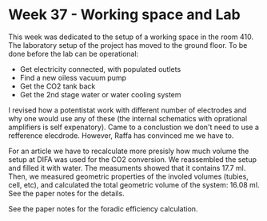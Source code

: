 # Week 37 - Working space and Lab

This week was dedicated to the setup of a working space in the room 410. The laboratory setup of the project has moved to the ground floor. To be done before the lab can be operational:

- Get electricity connected, with populated outlets
- Find a new oiless vacuum pump
- Get the CO2 tank back
- Get the 2nd stage water or water cooling system  

I revised how a potentistat work with different number of electrodes and why one would use any of these (the internal schematics with oprational amplifiers is self expenatory). Came to a conclustion we don't need to use a refference elecdrode. However, Raffa has convinced me we have to.

For an article we have to recalculate more presisly how much volume the setup at DIFA was used for the CO2 conversion. We reassembled the setup and filled it with water. The measuments showed that it contains 17.7 ml. Then, we measured geometric properties of the involed volumes (tubies, cell, etc), and calculated the total geometric volume of the system: 16.08 ml. See the paper notes for the details.

See the paper notes for the foradic efficiency calculation.


